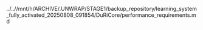 ../..//mnt/h/ARCHIVE/.UNWRAP/STAGE1/backup_repository/learning_system_fully_activated_20250808_091854/DuRiCore/performance_requirements.md